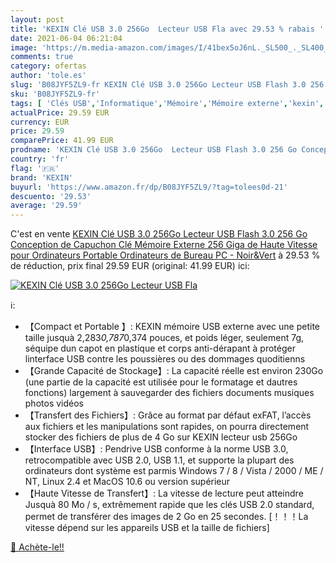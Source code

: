 ```yaml
---
layout: post
title: 'KEXIN Clé USB 3.0 256Go  Lecteur USB Fla avec 29.53 % rabais '
date: 2021-06-04 06:21:04
image: 'https://m.media-amazon.com/images/I/41bex5oJ6nL._SL500_._SL400_.jpg'
comments: true
category: ofertas
author: 'tole.es'
slug: 'B08JYF5ZL9-fr KEXIN Clé USB 3.0 256Go Lecteur USB Flash 3.0 256 Go...'
sku: 'B08JYF5ZL9-fr'
tags: [ 'Clés USB','Informatique','Mémoire','Mémoire externe','kexin', ]
actualPrice: 29.59 EUR
currency: EUR
price: 29.59
comparePrice: 41.99 EUR
prodname: 'KEXIN Clé USB 3.0 256Go  Lecteur USB Flash 3.0 256 Go Conception de Capuchon  Clé Mémoire Externe 256 Giga de Haute Vitesse pour Ordinateurs Portable  Ordinateurs de Bureau  PC - Noir&Vert'
country: 'fr'
flag: '🇫🇷'
brand: 'KEXIN'
buyurl: 'https://www.amazon.fr/dp/B08JYF5ZL9/?tag=tolees0d-21'
descuento: '29.53'
average: '29.59'
---
```


C'est en vente [KEXIN Clé USB 3.0 256Go  Lecteur USB Flash 3.0 256 Go Conception de Capuchon  Clé Mémoire Externe 256 Giga de Haute Vitesse pour Ordinateurs Portable  Ordinateurs de Bureau  PC - Noir&Vert](https://www.amazon.fr/dp/B08JYF5ZL9/?tag=tolees0d-21)  à  29.53 % de réduction, prix final  29.59 EUR (original: 41.99 EUR) ici:

[![KEXIN Clé USB 3.0 256Go  Lecteur USB Fla](https://m.media-amazon.com/images/I/41bex5oJ6nL._SL500_._SL400_.jpg)](https://www.amazon.fr/dp/B08JYF5ZL9/?tag=tolees0d-21)

ℹ️:

- 【Compact et Portable 】: KEXIN mémoire USB externe avec une petite taille jusquà 2,283*0,787*0,374 pouces, et poids léger, seulement 7g, séquipe dun capot en plastique et corps anti-dérapant à protéger linterface USB contre les poussières ou des dommages quoditienns
- 【Grande Capacité de Stockage】: La capacité réelle est environ 230Go (une partie de la capacité est utilisée pour le formatage et dautres fonctions) largement à sauvegarder des fichiers documents musiques photos vidéos
- 【Transfert des Fichiers】: Grâce au format par défaut exFAT, l’accès aux fichiers et les manipulations sont rapides, on pourra directement stocker des fichiers de plus de 4 Go sur KEXIN lecteur usb 256Go
- 【Interface USB】: Pendrive USB conforme à la norme USB 3.0, retrocompatible avec USB 2.0, USB 1.1, et supporte la plupart des ordinateurs dont système est parmis Windows 7 / 8 / Vista / 2000 / ME / NT, Linux 2.4 et MacOS 10.6 ou version supérieur
- 【Haute Vitesse de Transfert】: La vitesse de lecture peut atteindre Jusquà 80 Mo / s, extrêmement rapide que les clés USB 2.0 standard, permet de transférer des images de 2 Go en 25 secondes. [！！！La vitesse dépend sur les appareils USB et la taille de fichiers]

[🛒 Achète-le!!](https://www.amazon.fr/dp/B08JYF5ZL9/?tag=tolees0d-21)
